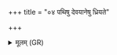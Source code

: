 +++
title = "०४ पथिषु देवयानेषु ध्रियते"

+++
<details><summary>मूलम् (GR)</summary>

पथिषु देवयानेषु ध्रियते प्र पथो देवयानान् जानाति +++(Bhatt. devayānāṃ)+++  
यः (…) ॥ +++(see 17.27.4b)+++
</details>